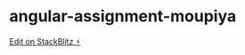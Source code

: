 # angular-assignment-moupiya

[Edit on StackBlitz ⚡️](https://stackblitz.com/edit/angular-assignment-moupiya)